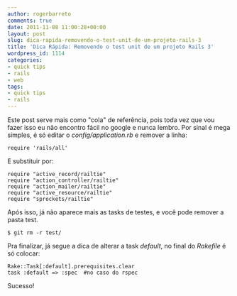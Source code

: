 ```yaml
---
author: rogerbarreto
comments: true
date: 2011-11-08 11:00:28+00:00
layout: post
slug: dica-rapida-removendo-o-test-unit-de-um-projeto-rails-3
title: 'Dica Rápida: Removendo o test unit de um projeto Rails 3'
wordpress_id: 1114
categories:
- quick tips
- rails
- web
tags:
- quick tips
- rails
---
```


Este post serve mais como "cola" de referência, pois toda vez que vou fazer isso eu não encontro fácil no google e nunca lembro. Por sinal é mega simples, é só editar o _config/application.rb_ e remover a linha:

    
    require 'rails/all'


E substituir por:

    
    require "active_record/railtie"
    require "action_controller/railtie"
    require "action_mailer/railtie"
    require "active_resource/railtie"
    require "sprockets/railtie"


Após isso, já não aparece mais as tasks de testes, e você pode remover a pasta test.

    
    $ git rm -r test/


Pra finalizar, já segue a dica de alterar a task _default_, no final do _Rakefile_ é só colocar:

    
    Rake::Task[:default].prerequisites.clear
    task :default => :spec  #no caso do rspec


Sucesso!
